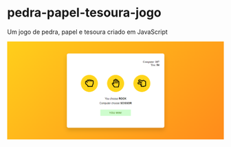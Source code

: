 # pedra-papel-tesoura-jogo
Um jogo de pedra, papel e tesoura criado em JavaScript
<p align="center">
  <img src="https://github.com/rianangueira/pedra-papel-tesoura-jogo/blob/main/Pedra-Papel-Tesoura.png">
